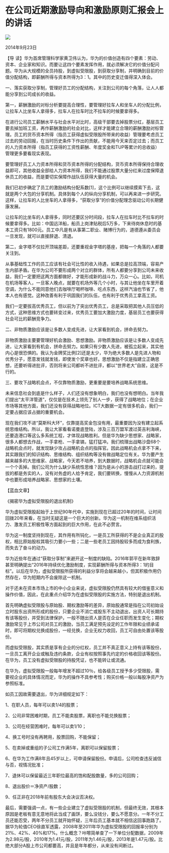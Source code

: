 # 在公司近期激励导向和激励原则汇报会上的讲话
<img class="pv" src="https://api.visitor.plantree.me/visitor-badge/pv?namespace=plantree.me&key=renzhengfei-speeches/在公司近期激励导向和激励原则汇报会上的讲话.md">



2014年9月23日



【导  读】华为首席管理科学家黄卫伟认为，华为的价值创造有四个要素：劳动、资本、企业家和知识。而要让这四个要素发挥作用，就必须解决它的价值分配问题。华为从大规模的全员持股，到虚拟受限股，到获取分享制，并明确到目前的价值分配结构，即薪酬所得与资本所得为3：1。其中的历史变迁值得深入体会。



一、落实获取分享制，管理好员工的分配结构，关注到公司的每个角落，让人人都能分享到公司成长的收益。

第一，薪酬激励的对标分析要提高合理性，要管理好拉车人和坐车人的分配比例，让拉车人比坐车人拿得多，拉车人在拉车时比不拉车的时候要拿得多。

在进行公司员工薪酬水平与社会水平对比时，高级干部要去掉股票分红，基层员工要去掉加班工资，再作薪酬激励的社会对比，这样才能建立合理的薪酬激励对标管理。员工的货币资本所得（指员工获得虚拟受限股所带来的收益）管理要考虑员工过去的劳动回报，在当时历史条件下作出的贡献，不能用今天来否定过去；而员工的人力资本所得（指员工获得的工资性薪酬、年度奖金和TUP等累计的总收益）管理更多要看现实表现。

要管理好员工人力资本所得和货币资本所得的分配结构，货币资本所得保持合理收益即可，其他收益全部给人力资本所得，我们不能通过股票大量分红来过度保障退休员工的收益，而是要切实保障作战队伍获得大量的机会。

我们已初步确定了员工的激励结构分配系数[1]，这个比例可以继续摸索下去，这就是两个大包的分享机制。具体到每个人的纵向分享机制，可以再来进一步研究。这样，让拉车的人比坐车的人拿得多，“获取分享”的价值分配理念驱动公司长期健康发展。

让拉车的比坐车的人拿得多，同时还要区分时间段，拉车人在拉车时比不拉车的时候要拿得多。比如：中国远洋船，船员上岗津贴税后5万多，下来待岗休息时的基本工资只有1800元。员工中凡是有从事第二职业、赌博行为的，道德遵从委员会一旦发现，就可以直接辞退、清退。

第二，金字塔不仅拉开顶端差距，还要重视金字塔的基座，把每一个角落的人都要关注到。

从事基础性工作的员工应该有社会可比性的收入待遇，如果总是拉高顶端，容易产生内部矛盾。在华为公司不要形成两个对立的群体，所有人都要分享到公司未来收益，我们一定要把这两方面都做好，才能形成新的战斗力，万众一心。比如，司机在机场等客人，一旦客人晚点，就要在机场外等几个小时，与其让他坐在车里开着空调，为什么不能同意他们去咖啡厅喝杯咖啡、吃点东西，这样汽油也节省了，他本人也有感觉。这种改善有利于巩固我们的队伍，也有利于优秀员工拿高工资。

我们一定要拔高优秀员工，但以前为了突出优秀员工，总是采取把其他人员压低的方式，这种思维方式也要转变过来，优秀员工要加大激励力度，基层员工也要获得社会可比的薪酬竞争力。

二、非物质激励应该是让多数人变成先进，让大家看到机会，拼命去努力。

非物质激励主要要管理好机会激励、思想激励。非物质激励应该是让多数人变成先进，让大家看到有机会，拼命去努力。如果只有少数人先进，被孤立起来，其实他内心是很恐惧的。我认为金牌奖比例[2]还是太少，华为绝大多数人是先进人物和优秀分子，愿意发钱就发钱，即使发个奖章也好。思想激励不仅是指建立正确思想，还要听得进批评，否则将来公司都听不进批评，都以“世界老大”自居，这是不行的。

三、要攻下战略机会点，不仅靠物质激励，更重要是要培养战略系统思维。

未来信息社会到底是什么样子，人们还没有想象明白，我们也没有想明白。当年我们提出“太平洋管道”，仅仅是在技术上领先了别人一步，获得了战略地位；在企业市场等其他方面，我们还没有获得战略地位。ICT大数据一定有很多机会，我们一定要占据应该占据的重要机会。

现在我们攻不进“莫斯科大环”，仅靠提高奖金包没有用，最重要因为没有建立起系统思维结构。所以，我让大家看看诺曼底登陆，涉及三百万盟军渡过英吉利海峡，还要造港口等这么多系统工程，才体现战略胜利。但是华为缺少思想家、战略家，很多人都想去作战，一手拿枪、一手拿镐，猛打猛冲。我们梳理出战略沙盘68个战略机会点时，就发现缺少攻占战略机会点的指挥官。因此战略机会点拿不下来，其实跟我们的知识结构、思维结构、组织结构等没有做战略定位有关。华为要产生越来越多的大思维家、战略家，今天若不培养，到大数据时，战略机会点就可能会一个个丢掉。我们公司为什么缺少系统性思维？因为是从小的游击战打过来的，提拔的都是务实的人，没有对务虚的人给予肯定，我们要转换，慢慢从人力资源机制中也要形成培养战略家、思想家的土壤。



【蓝血文章】

《揭密华为虚拟受限股的退出机制》



华为虚拟受限股起始于上世纪90年代中，实施到现在已超过20年的时间，让时间回拨20年来看，在当时无疑这是一个巨大的创新。华为这一机制在维系组织活力、激发员工积极性等方面起到的巨大作用，在此不必赘言。

华为这一制度坚持到现在，其作用有所钝化，一是员工所获得的不是企业真正的股权，相比原始股权其吸引力要小一些；二是一些老员工因持股较多而成为食利族，而失去了奋斗的动力。

华为近些年在通过“获取分享制”来避开这一制度的缺陷。2016年郭平在新年致辞甚至明确提出“2016年持续优化激励制度，实现薪酬所得与资本所得3：1的目标”。以后在华为，虚拟受限股所获得的利益分享将会越来越小，但其积极作用仍然存在，华为短期内不会废除这一机制。

对于还未在资本市场上市的中小企业来说，虚拟受限股仍然具有较大的借鉴意义和操作价值，因此，在此重点介绍华为在虚拟受限股的实施方法，特别是退出机制。

首先明确虚拟受限股与原始股、期权激励等的差异，原始股通常是指在公司初始设立时股东出资所形成的股份，只要企业不消亡或股东不主动退出，出资人可长期持有该等股份，并受到法律保护，一般不随出资人是否在企业任职而发生变化；期权激励常见于上市公司对员工的激励，当员工满足预先设定的工作年限和业绩承诺时，即可将期权兑换成股份，一经兑换，企业无权力收回，员工可自由处置该等股份。

而虚拟受限股，其实质是享有企业的分红权，员工并不真正意义上持有该等股份，一旦员工离开企业或触及违约条款，企业有权按照事先约定的价格收回该等股份。在华为，员工没有虚拟受限股的持股凭证，也不能转让或流通。

在华为，虚拟受限股一般每年增发不超过10％，给各级员工授予多少受限股，需要视企业的具体情况而定，华为的操作不具参考性；购买价格一般以每股净资产为参照标准。

如员工因故需要退出，华为详细规定如下：

1、在职人员，每年可以卖1/4的股票；

2、公司非常困难时期，员工不能卖股票，离职也不能兑换股票；

3、公司在经营困难时，每年可以卖1/10；

4、换工号时没有再聘用，股票回购，不能保留；

5、在卖掉或重组的子公司工作满5年，离职可以保留股票；

6、在华为工作满8年且45岁以上，可申请保留股份。申请后，公司检查违反诚信与否，视情况批准；

7、退休可以保留最近三年职位最高的饱和配股数量，多的公司回购；

8、退出股价＝净资产/股数；

9、任正非在2018年前有股东大会决议否决权。

最后，需要强调一点，有一些企业建立了虚拟受限股的机制，但最终无效，其根本原因是老板有意无意地将此当成了画饼，要么没钱分，要么不愿意分。一年不分工员还能忍受，两年不分员工就开始怀疑，三年后员工基本就不相信这回事跑路了。据华为轮值CEO徐直军透露，2008年至2011年华为虚拟受限股的回报率分别为21%、42%、40%和17%。什么概念？咔嚓简单查了一下单位分配数据，2009年为2.98元/股，2010年为1.41元/股，2011年为1.46元/股，2013年是1.47元/股。比绝大部分A股上市公司都要高，并且是年年都分，从来没有间断过。
